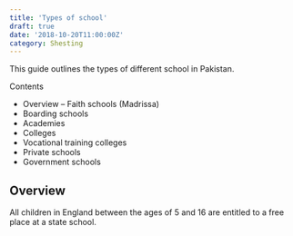 ```yaml
---
title: 'Types of school'
draft: true
date: '2018-10-20T11:00:00Z'
category: Shesting
---
```


This guide outlines the types of different school in Pakistan.

Contents

- Overview
  – Faith schools (Madrissa)
- Boarding schools
- Academies
- Colleges
- Vocational training colleges
- Private schools
- Government schools

## Overview

All children in England between the ages of 5 and 16 are entitled to a free place at a state school.
